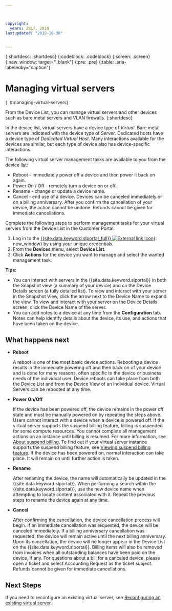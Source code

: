 ```yaml
---



copyright:
  years: 2017, 2018
lastupdated: "2018-10-30"


---
```


{:shortdesc: .shortdesc}
{:codeblock: .codeblock}
{:screen: .screen}
{:new_window: target="_blank"}
{:pre: .pre}
{:table: .aria-labeledby="caption"}


# Managing virtual servers
{: #managing-virtual-servers}

From the Device List, you can manage virtual servers and other devices such as bare metal servers and VLAN firewalls.
{:shortdesc}

In the device list, virtual servers have a device type of *Virtual*. Bare metal servers are indicated with the device type of *Server*. Dedicated hosts have a device type of *Dedicated Virtual Host*. Many interactions available for the devices are similar, but each type of device also has device-specific interactions.

The following virtual server management tasks are available to you from the device list:
* Reboot -  immediately power off a device and then power it back on again.
* Power On / Off - remotely turn a device on or off.
* Rename - change or update a device name.
* Cancel - end use of a device. Devices can be canceled immediately or on a billing anniversary. After you confirm the cancellation of your device, the action cannot be undone. Refunds cannot be given for immediate cancellations.

Complete the following steps to perform management tasks for your virtual servers from the Device List in the Customer Portal:  
1. Log in to the [{{site.data.keyword.slportal_full}} ![External link icon](../icons/launch-glyph.svg "External link icon")](https://control.softlayer.com/){: new_window} by using your unique credentials. 
2. From the **Devices** menu, select **Device List**.
3. Click **Actions** for the device you want to manage and select the wanted management task.

**Tips:** 
* You can interact with servers in the {{site.data.keyword.slportal}} in both the Snapshot view (a summary of your device) and on the Device Details screen (a fully detailed list). To view and interact with your server in the Snapshot View, click the arrow next to the Device Name to expand the view. To view and interact with your server on the Device Details screen, click the Device Name of the server.
* You can add notes to a device at any time from the **Configuration** tab. Notes can help identify details about the device, its use, and actions that have been taken on the device.

## What happens next
* **Reboot**

    A reboot is one of the most basic device actions. Rebooting a device results in the immediate powering off and then back on of your device and is done for many reasons, often specific to the device or business needs of the individual user. Device reboots can take place from both the Device List and from the Device View of an individual device. Virtual Servers can be rebooted at any time.  

* **Power On/Off**

    If the device has been powered off, the device remains in the power off state and must be manually powered on by repeating the steps above. Users cannot interact with a device when a device is powered off. If the virtual server supports the suspend billing feature, billing is suspended for some compute resources. You cannot complete all management actions on an instance until billing is resumed. For more information, see [About suspend billing](/docs/vsi/vsi_about_suspend.html). To find out if your virtual server instance supports the suspend billing feature, see [Viewing suspend billing feature](/docs/vsi//docs/vsi/vsi_viewing_suspend.html). If the device has been powered on, normal interaction can take place. It will remain on until further action is taken.

* **Rename**

  After renaming the device, the name will automatically be updated in the {{site.data.keyword.slportal}}. When performing a search within the {{site.data.keyword.slportal}}, use the new device name when attempting to locate content associated with it. Repeat the previous steps to rename the device again at any time.

* **Cancel**

  After confirming the cancellation, the device cancellation process will begin. If an immediate cancellation was requested, the device will be canceled immediately. If a billing anniversary cancellation was requested, the device will remain active until the next billing anniversary. Upon its cancellation, the device will no longer appear in the Device List on the {{site.data.keyword.slportal}}. Billing items will also be removed from invoices when all outstanding balances have been paid on the device, if any. For questions about a bill for a canceled device, please open a ticket and select Accounting Request as the ticket subject. Refunds cannot be given for immediate cancellations.
  
## Next Steps
If you need to reconfigure an existing virtual server, see [Reconfiguring an existing virtual server](/docs/vsi/vsi_reconfigure.html).


